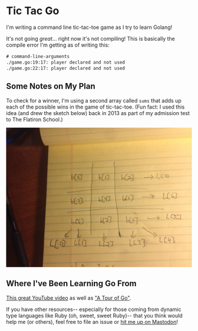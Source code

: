 # Tic Tac Go

I'm writing a command line tic-tac-toe game as I try to learn Golang!

It's not going _great_... right now it's not compiling! This is basically the compile error I'm getting as of writing this:

```text
# command-line-arguments
./game.go:19:17: player declared and not used
./game.go:22:17: player declared and not used
```

## Some Notes on My Plan

To check for a winner, I'm using a second array called `sums` that adds up each of the possible wins in the game of tic-tac-toe. (Fun fact: I used this idea (and drew the sketch below) back in 2013 as part of my admission test to The Flatiron School.)

![sums explained](img/map.jpg)

## Where I've Been Learning Go From

[This great YouTube video](https://www.youtube.com/watch?v=CF9S4QZuV30&feature=youtu.be) as well as ["A Tour of Go"](https://tour.golang.org).

If you have other resources-- especially for those coming from dynamic type languages like Ruby (oh, sweet, sweet Ruby)-- that you think would help me (or others), feel free to file an issue or [hit me up on Mastodon](https://octodon.social/@schlink)!
